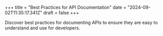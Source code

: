 +++
title = "Best Practices for API Documentation"
date = "2024-09-02T11:35:17.341Z"
draft = false
+++

  Discover best practices for documenting APIs to ensure they are easy to understand and use for developers.
        